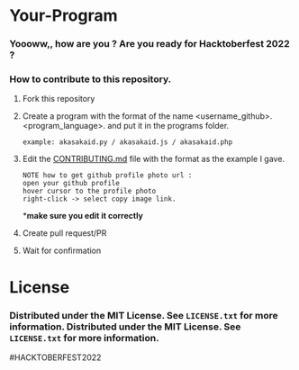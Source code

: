 # Your-Program

### Yoooww,, how are you ? Are you ready for Hacktoberfest 2022 ?

### How to contribute to this repository.

1. Fork this repository
2. Create a program with the format of the name <username_github>.<program_language>. and put it in the programs folder.
   
   `example: akasakaid.py / akasakaid.js / akasakaid.php`

3. Edit the [CONTRIBUTING.md](https://github.com/akasakaid/your-program/blob/main/CONTRIBUTING.md) file with the format as the example I gave.
   ```
   NOTE how to get github profile photo url : 
   open your github profile
   hover cursor to the profile photo
   right-click -> select copy image link.
   ```
   ***make sure you edit it correctly**
4. Create pull request/PR
5. Wait for confirmation

# License

### Distributed under the MIT License. See `LICENSE.txt` for more information.	Distributed under the MIT License. See `LICENSE.txt` for more information.


#HACKTOBERFEST2022
